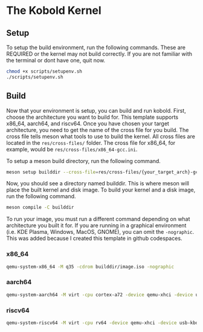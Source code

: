 # The Kobold Kernel

## Setup

To setup the build environment, run the following commands. These are REQUIRED or the kernel may not build correctly. If you are not familiar with the terminal or dont have one, quit now.

```bash
chmod +x scripts/setupenv.sh
./scripts/setupenv.sh
```

## Build

Now that your environment is setup, you can build and run kobold.
First, choose the architecture you want to build for. This template supports x86_64, aarch64, and riscv64. Once you have chosen your target architecture, you need to get the name of the cross file for you build. The cross file tells meson what tools to use to build the kernel. All cross files are located in the `res/cross-files/` folder. The cross file for x86_64, for example, would be `res/cross-files/x86_64-gcc.ini`.

To setup a meson build directory, run the following command.

```bash
meson setup builddir --cross-file=res/cross-files/{your_target_arch}-gcc.ini
```

Now, you should see a directory named builddir. This is where meson will place the built kernel and disk image. To build your kernel and a disk image, run the following command.

```bash
meson compile -C builddir
```

To run your image, you must run a different command depending on what architecture you built it for. If you are running in a graphical environment (i.e. KDE Plasma, Windows, MacOS, GNOME), you can omit the `-nographic`. This was added because I created this template in github codespaces.

### x86_64
```bash
qemu-system-x86_64 -M q35 -cdrom builddir/image.iso -nographic
```

### aarch64
```bash
qemu-system-aarch64 -M virt -cpu cortex-a72 -device qemu-xhci -device usb-kbd -cdrom builddir/image.iso -nographic
```

### riscv64
```bash
qemu-system-riscv64 -M virt -cpu rv64 -device qemu-xhci -device usb-kbd -cdrom builddir/image.iso -nographic
```